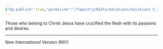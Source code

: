 ```yaml
---
{"dg-publish":true,"permalink":"/Tapestry/Bible/Galatians/Galatians 5_24/","title":"Galatians 5:24","hide":true,"tags":["bible-verse","bible-verse"],"dgHomeLink":true,"dgShowLocalGraph":true,"dgEnableSearch":true}
---
```


 Those who belong to Christ Jesus have crucified the flesh with its passions and desires.

---
*New International Version (NIV)*